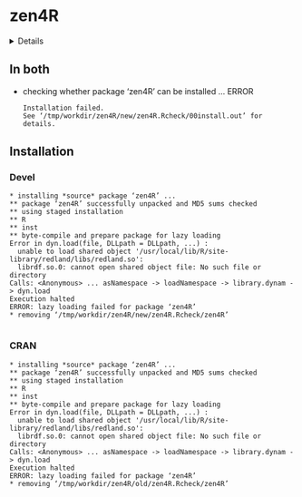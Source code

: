 # zen4R

<details>

* Version: 0.10.1
* GitHub: https://github.com/eblondel/zen4R
* Source code: https://github.com/cran/zen4R
* Date/Publication: 2025-04-28 20:10:02 UTC
* Number of recursive dependencies: 75

Run `revdepcheck::cloud_details(, "zen4R")` for more info

</details>

## In both

*   checking whether package ‘zen4R’ can be installed ... ERROR
    ```
    Installation failed.
    See ‘/tmp/workdir/zen4R/new/zen4R.Rcheck/00install.out’ for details.
    ```

## Installation

### Devel

```
* installing *source* package ‘zen4R’ ...
** package ‘zen4R’ successfully unpacked and MD5 sums checked
** using staged installation
** R
** inst
** byte-compile and prepare package for lazy loading
Error in dyn.load(file, DLLpath = DLLpath, ...) : 
  unable to load shared object '/usr/local/lib/R/site-library/redland/libs/redland.so':
  librdf.so.0: cannot open shared object file: No such file or directory
Calls: <Anonymous> ... asNamespace -> loadNamespace -> library.dynam -> dyn.load
Execution halted
ERROR: lazy loading failed for package ‘zen4R’
* removing ‘/tmp/workdir/zen4R/new/zen4R.Rcheck/zen4R’


```
### CRAN

```
* installing *source* package ‘zen4R’ ...
** package ‘zen4R’ successfully unpacked and MD5 sums checked
** using staged installation
** R
** inst
** byte-compile and prepare package for lazy loading
Error in dyn.load(file, DLLpath = DLLpath, ...) : 
  unable to load shared object '/usr/local/lib/R/site-library/redland/libs/redland.so':
  librdf.so.0: cannot open shared object file: No such file or directory
Calls: <Anonymous> ... asNamespace -> loadNamespace -> library.dynam -> dyn.load
Execution halted
ERROR: lazy loading failed for package ‘zen4R’
* removing ‘/tmp/workdir/zen4R/old/zen4R.Rcheck/zen4R’


```
